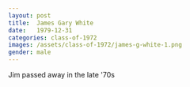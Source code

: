 ```yaml
---
layout: post
title:  James Gary White
date:   1979-12-31
categories: class-of-1972
images: /assets/class-of-1972/james-g-white-1.png
gender: male
---
```

Jim passed away in the late '70s
